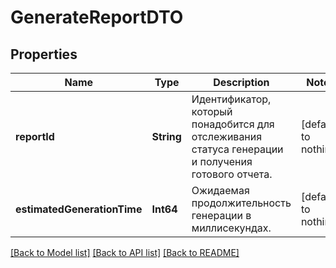 # GenerateReportDTO


## Properties
Name | Type | Description | Notes
------------ | ------------- | ------------- | -------------
**reportId** | **String** | Идентификатор, который понадобится для отслеживания статуса генерации и получения готового отчета. | [default to nothing]
**estimatedGenerationTime** | **Int64** | Ожидаемая продолжительность генерации в миллисекундах. | [default to nothing]


[[Back to Model list]](../README.md#models) [[Back to API list]](../README.md#api-endpoints) [[Back to README]](../README.md)


